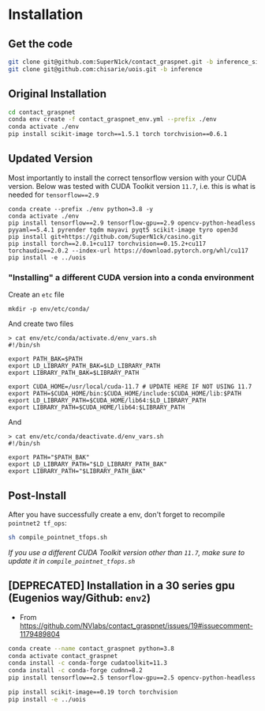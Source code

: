 # Installation

## Get the code
```bash
git clone git@github.com:SuperN1ck/contact_graspnet.git -b inference_single_file
git clone git@github.com:chisarie/uois.git -b inference
```

## Original Installation
```bash
cd contact_graspnet
conda env create -f contact_graspnet_env.yml --prefix ./env 
conda activate ./env
pip install scikit-image torch==1.5.1 torch torchvision==0.6.1
```

## Updated Version
Most importantly to install the correct tensorflow version with your CUDA version. Below was tested with CUDA Toolkit version `11.7`, i.e. this is what is needed for `tensorflow==2.9`

```[bash]
conda create --prefix ./env python=3.8 -y
conda activate ./env
pip install tensorflow==2.9 tensorflow-gpu==2.9 opencv-python-headless pyyaml==5.4.1 pyrender tqdm mayavi pyqt5 scikit-image tyro open3d 
pip install git+https://github.com/SuperN1ck/casino.git
pip install torch==2.0.1+cu117 torchvision==0.15.2+cu117 torchaudio==2.0.2 --index-url https://download.pytorch.org/whl/cu117
pip install -e ../uois
```

### "Installing" a different CUDA version into a conda environment
Create an `etc` file
```[bash]
mkdir -p env/etc/conda/
```
And create two files
```[bash]
> cat env/etc/conda/activate.d/env_vars.sh 
#!/bin/sh

export PATH_BAK=$PATH
export LD_LIBRARY_PATH_BAK=$LD_LIBRARY_PATH
export LIBRARY_PATH_BAK=$LIBRARY_PATH

export CUDA_HOME=/usr/local/cuda-11.7 # UPDATE HERE IF NOT USING 11.7
export PATH=$CUDA_HOME/bin:$CUDA_HOME/include:$CUDA_HOME/lib:$PATH
export LD_LIBRARY_PATH=$CUDA_HOME/lib64:$LD_LIBRARY_PATH
export LIBRARY_PATH=$CUDA_HOME/lib64:$LIBRARY_PATH
```
And
```
> cat env/etc/conda/deactivate.d/env_vars.sh 
#!/bin/sh

export PATH="$PATH_BAK"
export LD_LIBRARY_PATH="$LD_LIBRARY_PATH_BAK"
export LIBRARY_PATH="$LIBRARY_PATH_BAK"
```

## Post-Install
After you have successfully create a env, don't forget to recompile `pointnet2 tf_ops`:
```bash
sh compile_pointnet_tfops.sh
```
*If you use a different CUDA Toolkit version other than `11.7`, make sure to update it in `compile_pointnet_tfops.sh`*

## [DEPRECATED] Installation in a 30 series gpu (Eugenios way/Github: `env2`)

- From https://github.com/NVlabs/contact_graspnet/issues/19#issuecomment-1179489804

```bash
conda create --name contact_graspnet python=3.8
conda activate contact_graspnet
conda install -c conda-forge cudatoolkit=11.3
conda install -c conda-forge cudnn=8.2
pip install tensorflow==2.5 tensorflow-gpu==2.5 opencv-python-headless pyyaml==5.4.1 pyrender tqdm mayavi pyqt5

pip install scikit-image==0.19 torch torchvision
pip install -e ../uois
```
